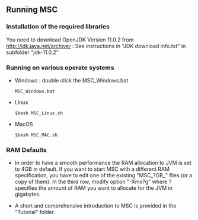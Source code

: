 ## Running MSC

### Installation of the required libraries
You need to download OpenJDK Version 11.0.2 from http://jdk.java.net/archive/ :
See instructions in "JDK download info.txt" in subfolder "jdk-11.0.2"

### Running on various operate systems
- Windows : double click the MSC_Windows.bat
  ```
  MSC_Windows.bat
  ```
- Linux 
  ```
  $bash MSC_Linux.sh
  ```
- MacOS 
  ```
  $bash MSC_MAC.sh
  ```
### RAM Defaults

- In order to have a smooth performance the RAM allocation to JVM is set to 4GB in default.
If you want to start MSC with a different RAM specification, you have to edit one of the 
existing "MSC_?GB_<OS>" files (or a copy of them). In the third row, modify option
"-Xmx?g" where ? specifies the amount of RAM you want to allocate for the JVM in gigabytes.

- A short and comprehensive introduction to MSC is provided in the "Tutorial" folder.
